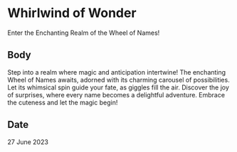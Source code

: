 # Whirlwind of Wonder

Enter the Enchanting Realm of the Wheel of Names!

## Body

Step into a realm where magic and anticipation intertwine! The enchanting Wheel of Names awaits, adorned with its charming carousel of possibilities. Let its whimsical spin guide your fate, as giggles fill the air. Discover the joy of surprises, where every name becomes a delightful adventure. Embrace the cuteness and let the magic begin!

## Date

27 June 2023
